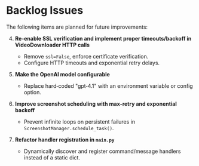 # Backlog Issues

The following items are planned for future improvements:

4. **Re‑enable SSL verification and implement proper timeouts/backoff in VideoDownloader HTTP calls**
   - Remove `ssl=False`, enforce certificate verification.
   - Configure HTTP timeouts and exponential retry delays.

6. **Make the OpenAI model configurable**
   - Replace hard‑coded "gpt‑4.1" with an environment variable or config option.

9. **Improve screenshot scheduling with max‑retry and exponential backoff**
   - Prevent infinite loops on persistent failures in `ScreenshotManager.schedule_task()`.

12. **Refactor handler registration in `main.py`**
    - Dynamically discover and register command/message handlers instead of a static dict.